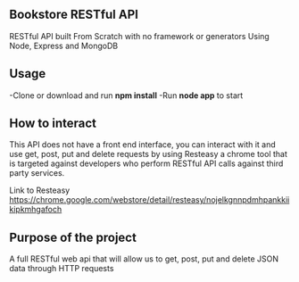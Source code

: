## Bookstore RESTful API ##
RESTful API built From Scratch with no framework or generators Using Node, Express and MongoDB

## Usage ##
-Clone or download and run **npm install**
-Run **node app** to start

## How to interact ##
This API does not have a front end interface, you can interact with it and use get, post, put and delete
requests by using Resteasy a chrome tool that is targeted against developers who perform RESTful API calls against third party services.

Link to Resteasy https://chrome.google.com/webstore/detail/resteasy/nojelkgnnpdmhpankkiikipkmhgafoch


## Purpose of the project ##
A full RESTful web api that will allow us to get, post, put and delete JSON data through HTTP requests
